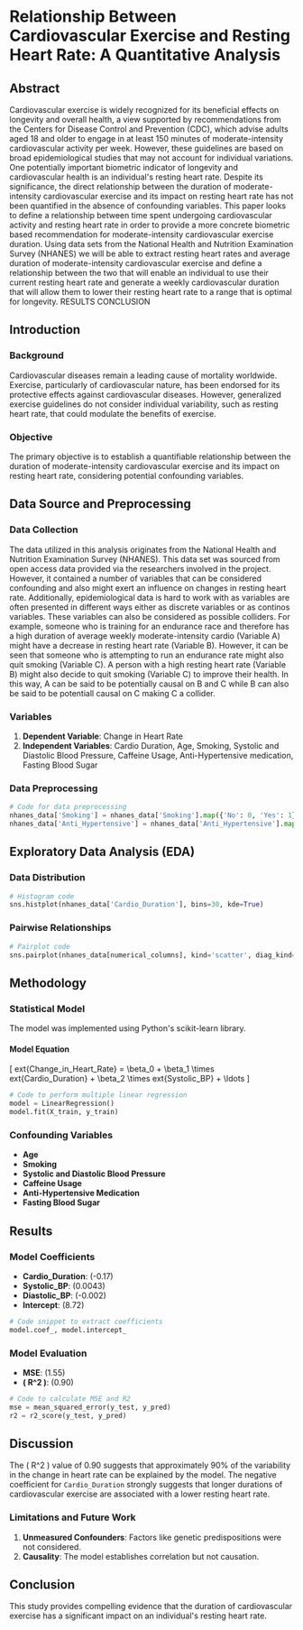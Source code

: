 
# Relationship Between Cardiovascular Exercise and Resting Heart Rate: A Quantitative Analysis

## Abstract

Cardiovascular exercise is widely recognized for its beneficial effects on longevity and overall health, a view supported by recommendations from the Centers for Disease Control and Prevention (CDC), which advise adults aged 18 and older to engage in at least 150 minutes of moderate-intensity cardiovascular activity per week. However, these guidelines are based on broad epidemiological studies that may not account for individual variations. One potentially important biometric indicator of longevity and cardiovascular health is an individual's resting heart rate. Despite its significance, the direct relationship between the duration of moderate-intensity cardiovascular exercise and its impact on resting heart rate has not been quantified in the absence of confounding variables. This paper looks to define a relationship between time spent undergoing cardiovascular activity and resting heart rate in order to provide a more concrete biometric based recommendation for moderate-intensity cardiovascular exercise duration.  Using data sets from the National Health and Nutrition Examination Survey (NHANES) we will be able to extract resting heart rates and average duration of moderate-intensity cardiovascular exercise and define a relationship between the two that will enable an individual to use their current resting heart rate and generate a weekly cardiovascular duration that will allow them to lower their resting heart rate to a range that is optimal for longevity. 
RESULTS
CONCLUSION


## Introduction

### Background

Cardiovascular diseases remain a leading cause of mortality worldwide. Exercise, particularly of cardiovascular nature, has been endorsed for its protective effects against cardiovascular diseases. However, generalized exercise guidelines do not consider individual variability, such as resting heart rate, that could modulate the benefits of exercise.

### Objective

The primary objective is to establish a quantifiable relationship between the duration of moderate-intensity cardiovascular exercise and its impact on resting heart rate, considering potential confounding variables.

## Data Source and Preprocessing

### Data Collection

The data utilized in this analysis originates from the National Health and Nutrition Examination Survey (NHANES). This data set was sourced from open access data provided via the researchers involved in the project. However, it contained a number of variables that can be considered confounding and also might exert an influence on changes in resting heart rate. Additionally, epidemiological data is hard to work with as variables are often presented in different ways either as discrete variables or as continos variables. These variables can also be considered as possible colliders. For example, someone who is training for an endurance race and therefore has a high duration of average weekly moderate-intensity cardio (Variable A) might have a decrease in resting heart rate (Variable B). However, it can be seen that someone who is attempting to run an endurance rate might also quit smoking (Variable C). A person with a high resting heart rate (Variable B) might also decide to quit smoking (Variable C) to improve their health. In this way, A can be said to be potentially causal on B and C while B can also be said to be potentiall causal on C making C a collider.

### Variables

1. **Dependent Variable**: Change in Heart Rate
2. **Independent Variables**: Cardio Duration, Age, Smoking, Systolic and Diastolic Blood Pressure, Caffeine Usage, Anti-Hypertensive medication, Fasting Blood Sugar

### Data Preprocessing

```python
# Code for data preprocessing
nhanes_data['Smoking'] = nhanes_data['Smoking'].map({'No': 0, 'Yes': 1})
nhanes_data['Anti_Hypertensive'] = nhanes_data['Anti_Hypertensive'].map({'No': 0, 'Yes': 1})
```

## Exploratory Data Analysis (EDA)

### Data Distribution

```python
# Histogram code
sns.histplot(nhanes_data['Cardio_Duration'], bins=30, kde=True)
```

### Pairwise Relationships

```python
# Pairplot code
sns.pairplot(nhanes_data[numerical_columns], kind='scatter', diag_kind='kde')
```

## Methodology

### Statistical Model

The model was implemented using Python's scikit-learn library.

#### Model Equation

\[
	ext{Change\_in\_Heart\_Rate} = \beta_0 + \beta_1 \times 	ext{Cardio\_Duration} + \beta_2 \times 	ext{Systolic\_BP} + \ldots
\]

```python
# Code to perform multiple linear regression
model = LinearRegression()
model.fit(X_train, y_train)
```

### Confounding Variables

- **Age**
- **Smoking**
- **Systolic and Diastolic Blood Pressure**
- **Caffeine Usage**
- **Anti-Hypertensive Medication**
- **Fasting Blood Sugar**

## Results

### Model Coefficients

- **Cardio_Duration**: \(-0.17\)
- **Systolic_BP**: \(0.0043\)
- **Diastolic_BP**: \(-0.002\)
- **Intercept**: \(8.72\)

```python
# Code snippet to extract coefficients
model.coef_, model.intercept_
```

### Model Evaluation

- **MSE**: \(1.55\)
- **\( R^2 \)**: \(0.90\)

```python
# Code to calculate MSE and R2
mse = mean_squared_error(y_test, y_pred)
r2 = r2_score(y_test, y_pred)
```

## Discussion

The \( R^2 \) value of 0.90 suggests that approximately 90% of the variability in the change in heart rate can be explained by the model. The negative coefficient for `Cardio_Duration` strongly suggests that longer durations of cardiovascular exercise are associated with a lower resting heart rate.

### Limitations and Future Work

1. **Unmeasured Confounders**: Factors like genetic predispositions were not considered.
2. **Causality**: The model establishes correlation but not causation.

## Conclusion

This study provides compelling evidence that the duration of cardiovascular exercise has a significant impact on an individual's resting heart rate.
